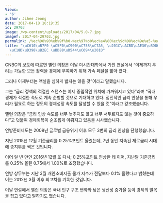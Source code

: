 ```yaml
---
Views:
- '6'
author: Jihee Jeong
date: 2017-04-18 10:19:35
id: 29703
image: /wp-content/uploads/2017/04/5.0-7.jpg
imagef: 2017-04-29703.jpg
permalink: /%ec%98%90%eb%9f%b0-%ec%97%b0%ec%a4%80%ec%9d%98%ec%9e%a5-%ea%b2%bd%ea%b8%b0%eb%b6%80%ec%96%91-%ea%b0%80%ec%86%8d%ed%8e%98%eb%8b%ac-%eb%b6%88%ed%95%84%ec%9a%94/
title: "\uC610\uB7F0 \uC5F0\uC900\uC758\uC7A5, \u201C\uACBD\uAE30\uBD80\uC591 \uAC00\
  \uC18D\uD398\uB2EC \uBD88\uD544\uC694\u201D"
---
```


CNBC의 보도에 따르면 옐런 의장은 이날 미시간대학에서 가진 연설에서 “이제까지 우리는 가능한 모든 활력을 경제에 부여하기 위해 가속 페달을 밟아 왔다.

그러나 이제부터는 액셀을 심하게 밟지는 않을 것”이라고 말했습니다.

그는 “금리 정책의 적절한 스탠스는 이제 중립적인 위치에 가까워지고 있다”라며 “국내 경제가 적절한 속도로 계속 순항할 것으로 기대하고 있다. 점진적인 금리 인상을 통해 우리가 필요로 하는 정도의 경제성장 속도를 달성할 수 있을 것”이라고 강조했습니다.

옐런 의장은 “금리 인상 속도를 너무 늦추지도 않고 너무 서두르지도 않는 것이 중요하다”고 덧붙여 경제회복이 순조롭게 이뤄지고 있음을 시사했습니다.

연방준비제도는 2008년 글로벌 금융위기 이후 모두 3번의 금리 인상을 단행했습니다.

지난 2015년 12월 기준금리를 0.25%포인트 올렸는데, 7년 동안 지속된 제로금리 시대에 종지부를 찍은 것입니다.

이어 일 년 만인 2016년 12월 또 다시; 0.25%포인트 인상한 데 이어, 지난달 기준금리를 0.25% 올린 0.75에서 1.00%로 조정했습니다.

연방 상무부는 지난 3월 개인소비지출 물가 지수가 전달보다 0.1% 올랐다고 밝혔는데 이는 2012년 3월 이후 최고치를 기록한 것입니다.

이날 연설에서 옐런 의장은 국내 인구 구조 변화와 낮은 생산성 증가율 등이 경제의 발목을 잡고 있다고 말하기도 했습니다.